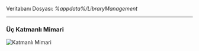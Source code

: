 Veritabanı Dosyası: *%appdata%/LibraryManagement*
<hr>

### Üç Katmanlı Mimari

![Katmanlı Mimari](https://github.com/seaque/LibraryManagement/blob/main/img/Katmanl%C4%B1Mimari.png)
